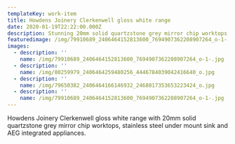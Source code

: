 ```yaml
---
templateKey: work-item
title: Howdens Joinery Clerkenwell gloss white range
date: 2020-01-19T22:22:00.000Z
description: Stunning 20mm solid quartzstone grey mirror chip worktops
featuredimage: /img/79910689_2406464152813600_7694907362208907264_o-1-.jpg
images:
  - description: ''
    name: /img/79910689_2406464152813600_7694907362208907264_o-1-.jpg
  - description: ''
    name: /img/80259979_2406464259480256_4446784039042416640_o.jpg
  - description: ''
    name: /img/79650382_2406464166146932_2468017353653223424_o.jpg
  - description: ''
    name: /img/79910689_2406464152813600_7694907362208907264_o-1-.jpg
---
```

Howdens Joinery Clerkenwell gloss white range with 20mm solid quartzstone grey mirror chip worktops, stainless steel under mount sink and AEG integrated appliances.
